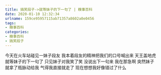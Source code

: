 ```yaml
---
title: 搞笑段子->就等妹子的下一句了 | 糗事百科
date: 2020-01-10 12:32:34
urlname: 159ce95957115ab71357a8602a0e0456
tags: 
- 糗事百科
categories:
- 糗事百科
- 搞笑段子
---
```

今天在火车站碰见一妹子段友 我本着段友的精神把我们的口号喊出来 天王盖地虎 就等妹子的下一句了 只见妹子对我笑了笑 没说出下一句来 我在那急啊 突然妹子就拿了瓶脉动给我 气得我直接就走了 现在想想我好像错过了什么


